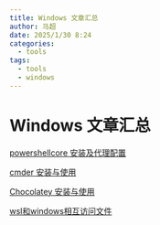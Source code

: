```yaml
---
title: Windows 文章汇总
author: 马超
date: 2025/1/30 8:24
categories:
  - tools
tags:
  - tools
  - windows
---
```

# Windows 文章汇总

[powershellcore 安装及代理配置](/tools/windows/powershellcore安装及代理配置)

[cmder 安装与使用](/tools/windows/cmder安装与使用)

[Chocolatey 安装与使用](/tools/windows/Chocolatey安装与使用)

[wsl和windows相互访问文件](/tools/windows/wsl和windows相互访问文件)
